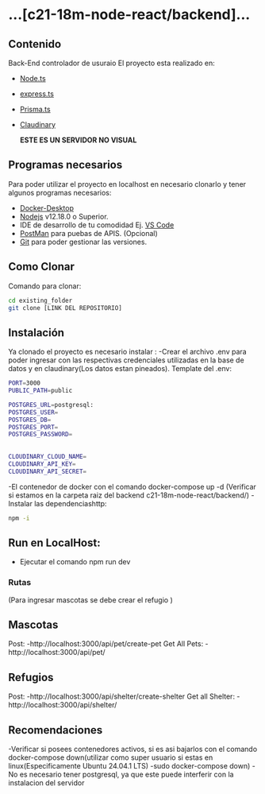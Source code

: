 # ...[c21-18m-node-react/backend]...

## Contenido

Back-End controlador de usuraio
El proyecto esta realizado en:

- [Node.ts](https://nodejs.org/es/)
- [express.ts](https://expressjs.com/es/)
- [Prisma.ts](https://www.prisma.io/)
- [Claudinary](https://cloudinary.com/)

  **ESTE ES UN SERVIDOR NO VISUAL**

## Programas necesarios

Para poder utilizar el proyecto en localhost en necesario clonarlo y tener algunos programas necesarios:

- [Docker-Desktop](https://www.docker.com/products/docker-desktop/)
- [Nodejs](https://nodejs.org/es/download/) v12.18.0 o Superior.
- IDE de desarrollo de tu comodidad Ej. [VS Code](https://code.visualstudio.com/download)
- [PostMan](https://www.postman.com/downloads/) para puebas de APIS. (Opcional)
- [Git](https://git-scm.com/downloads) para poder gestionar las versiones.

## Como Clonar

Comando para clonar:

```bash
cd existing_folder
git clone [LINK DEL REPOSITORIO]

```

## Instalación

Ya clonado el proyecto es necesario instalar : 
-Crear el archivo .env para poder ingresar con las respectivas credenciales utilizadas en la base de datos y en claudinary(Los datos estan pineados). Template del .env: 
```bash
PORT=3000
PUBLIC_PATH=public

POSTGRES_URL=postgresql:
POSTGRES_USER=
POSTGRES_DB=
POSTGRES_PORT=
POSTGRES_PASSWORD=
  
  
CLOUDINARY_CLOUD_NAME=
CLOUDINARY_API_KEY=
CLOUDINARY_API_SECRET=
```

-El contenedor de docker con el comando docker-compose up -d (Verificar si estamos en la carpeta raiz del backend c21-18m-node-react/backend/) 
-Instalar las dependenciashttp: 


```bash
npm -i
```

## Run en LocalHost:

- Ejecutar el comando npm run dev

### Rutas
(Para ingresar mascotas se debe crear el refugio )
## Mascotas
Post:
-http://localhost:3000/api/pet/create-pet
Get All Pets:
-http://localhost:3000/api/pet/



## Refugios
Post: 
-http://localhost:3000/api/shelter/create-shelter 
Get all Shelter: 
-http://localhost:3000/api/shelter/ 

## Recomendaciones 
 -Verificar si posees contenedores activos, si es asi bajarlos con el comando docker-compose down(utilizar como super usuario si estas en linux(Especificamente Ubuntu 24.04.1 LTS) -sudo docker-compose down) 
 -No es necesario tener postgresql, ya que este puede interferir con la instalacion del servidor
